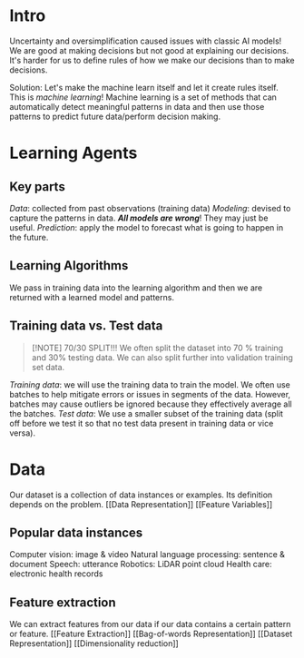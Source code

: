 # Intro
Uncertainty and oversimplification caused issues with classic AI models!
We are good at making decisions but not good at explaining our decisions. It's harder for us to define rules of how we make our decisions than to make decisions. 

Solution: Let's make the machine learn itself and let it create rules itself. 
This is *machine learning*!
Machine learning is a set of methods that can automatically detect meaningful patterns in data and then use those patterns to predict future data/perform decision making. 
# Learning Agents
## Key parts
*Data*: collected from past observations (training data)
*Modeling*: devised to capture the patterns in data. ***All models are wrong***! They may just be useful. 
*Prediction*: apply the model to forecast what is going to happen in the future. 
## Learning Algorithms
We pass in training data into the learning algorithm and then we are returned with a learned model and patterns. 

## Training data vs. Test data
>[!NOTE] 70/30 SPLIT!!!
> We often split the dataset into 70 % training and 30% testing data. We can also split further into validation training set data. 

*Training data*: we will use the training data to train the model. We often use batches to help mitigate errors or issues in segments of the data. However, batches may cause outliers be ignored because they effectively average all the batches. 
*Test data*: We use a smaller subset of the training data (split off before we test it so that no test data present in training data or vice versa). 

# Data
Our dataset is a collection of data instances or examples. Its definition depends on the problem. 
[[Data Representation]]
[[Feature Variables]]
## Popular data instances
Computer vision: image & video
Natural language processing: sentence & document
Speech: utterance
Robotics: LiDAR point cloud
Health care: electronic health records

## Feature extraction
We can extract features from our data if our data contains a certain pattern or feature. 
[[Feature Extraction]]
[[Bag-of-words Representation]]
[[Dataset Representation]]
[[Dimensionality reduction]]

